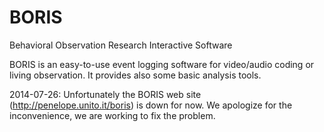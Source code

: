 BORIS
=====

Behavioral Observation Research Interactive Software

BORIS is an easy-to-use event logging software for video/audio coding or living observation.
It provides also some basic analysis tools.

2014-07-26: Unfortunately the BORIS web site (http://penelope.unito.it/boris) is down for now.
We apologize for the inconvenience, we are working to fix the problem.





